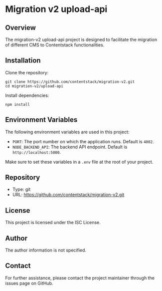 # Migration v2 upload-api
## Overview
The migration-v2 upload-api project is designed to facilitate the migration of different CMS to Contentstack functionalities.

## Installation
Clone the repository:
```
git clone https://github.com/contentstack/migration-v2.git
cd migration-v2/upload-api
```
Install dependencies:
```
npm install
```

## Environment Variables

The following environment variables are used in this project:

- `PORT`: The port number on which the application runs. Default is `4002`.
- `NODE_BACKEND_API`: The backend API endpoint. Default is `http://localhost:5000`.

Make sure to set these variables in a `.env` file at the root of your project.

## Repository
- Type: git
- URL: https://github.com/contentstack/migration-v2.git

## License
This project is licensed under the ISC License.

## Author
The author information is not specified.

## Contact
For further assistance, please contact the project maintainer through the issues page on GitHub.
